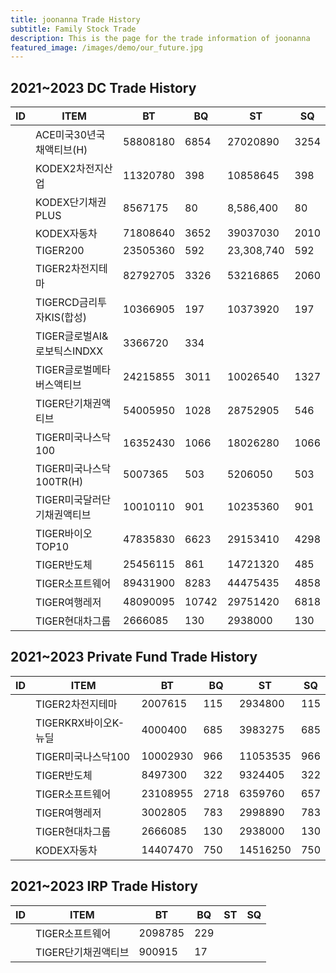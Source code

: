 ```yaml
---
title: joonanna Trade History
subtitle: Family Stock Trade
description: This is the page for the trade information of joonanna
featured_image: /images/demo/our_future.jpg
---
```


## 2021~2023 DC Trade History

|ID|ITEM | 	BT	|BQ|	ST|	SQ|
|----|------|----|----|----|----|
||ACE미국30년국채액티브(H)	| 58808180 	| 6854 |	 27020890 |	 3254 |
||KODEX2차전지산업 | 11320780 |	 398 |	 10858645 |	 398 |
||KODEX단기채권PLUS |	 8567175 |	 80 |	 8,586,400 |	 80 |
||KODEX자동차|	 71808640 |	 3652 	| 39037030| 	 2010 |
||TIGER200|	 23505360 |	 592 |	 23,308,740 |	 592| 
||TIGER2차전지테마|	 82792705 |	 3326 	| 53216865 |	 2060 |
||TIGERCD금리투자KIS(합성)|	 10366905 | 	 197 |	 10373920 | 	 197 |
||TIGER글로벌AI&로보틱스INDXX|	 3366720 	| 334 |		| |
||TIGER글로벌메타버스액티브|	 24215855 |	 3011 |	 10026540 |	 1327 | 
||TIGER단기채권액티브|	 54005950 | 	 1028 | 	 28752905 | 	 546 | 
||TIGER미국나스닥100|	 16352430 |	 1066 	| 18026280 | 	 1066 | 
||TIGER미국나스닥100TR(H)|	 5007365 | 	 503 | 	 5206050 | 	 503 |
||TIGER미국달러단기채권액티브	| 10010110 |	 901 |	 10235360 	| 901 |
||TIGER바이오TOP10|	 47835830 | 	 6623 | 	 29153410 | 	 4298 |
||TIGER반도체|	 25456115 |	 861 |	 14721320 |	 485 |
||TIGER소프트웨어|	 89431900 |	 8283 | 	 44475435 | 	 4858 |
||TIGER여행레저|	 48090095 |	 10742 |	 29751420 |	 6818 |
||TIGER현대차그룹|	 2666085 |	 130 |	 2938000 |	 130 |

## 2021~2023 Private Fund Trade History

|ID|ITEM | 	BT	|BQ|	ST|	SQ|				
|----|------|----|----|----|----|
||TIGER2차전지테마|	2007615|	115|	2934800|	115|
||TIGERKRX바이오K-뉴딜|	4000400|	685|	3983275|	685|
||TIGER미국나스닥100|	10002930|	966|	11053535|	966|
||TIGER반도체| 	8497300|	322|	9324405|	322|
||TIGER소프트웨어| 	23108955|	2718|	6359760|	657|
||TIGER여행레저| 	3002805|	783|	2998890|	783|
||TIGER현대차그룹|	2666085|	130|	2938000|	130|
||KODEX자동차|	14407470|	750|	14516250|	750|

## 2021~2023 IRP Trade History

|ID|ITEM | 	BT	|BQ|	ST|	SQ|
|----|------|----|----|----|----|
||TIGER소프트웨어|	 2098785 |	229		|||
||TIGER단기채권액티브|	900915|	17	|	||


